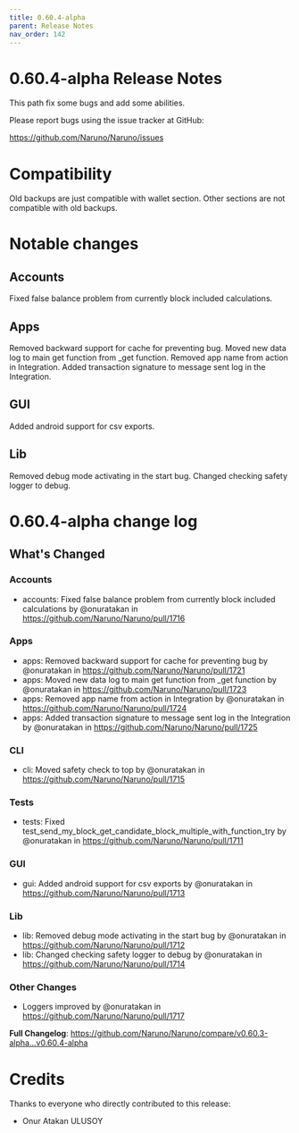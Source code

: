 ```yaml
---
title: 0.60.4-alpha
parent: Release Notes
nav_order: 142
---
```


# 0.60.4-alpha Release Notes

This path fix some bugs and add some abilities.

Please report bugs using the issue tracker at GitHub:

<https://github.com/Naruno/Naruno/issues>

# Compatibility
Old backups are just compatible with wallet section. Other sections are not compatible with old backups.

# Notable changes

## Accounts
Fixed false balance problem from currently block included calculations.

## Apps
Removed backward support for cache for preventing bug. Moved new data log to main get function from _get function. Removed app name from action in Integration. Added transaction signature to message sent log in the Integration.

## GUI
Added android support for csv exports.

## Lib
Removed debug mode activating in the start bug. Changed checking safety logger to debug.

# 0.60.4-alpha change log

<!-- Release notes generated using configuration in .github/release.yml at master -->

## What's Changed
### Accounts
* accounts: Fixed false balance problem from currently block included calculations by @onuratakan in https://github.com/Naruno/Naruno/pull/1716
### Apps
* apps: Removed backward support for cache for preventing bug by @onuratakan in https://github.com/Naruno/Naruno/pull/1721
* apps: Moved new data log to main get function from _get function by @onuratakan in https://github.com/Naruno/Naruno/pull/1723
* apps: Removed app name from action in Integration by @onuratakan in https://github.com/Naruno/Naruno/pull/1724
* apps: Added transaction signature to message sent log in the Integration by @onuratakan in https://github.com/Naruno/Naruno/pull/1725
### CLI
* cli: Moved safety check to top by @onuratakan in https://github.com/Naruno/Naruno/pull/1715
### Tests
* tests: Fixed test_send_my_block_get_candidate_block_multiple_with_function_try by @onuratakan in https://github.com/Naruno/Naruno/pull/1711
### GUI
* gui: Added android support for csv exports by @onuratakan in https://github.com/Naruno/Naruno/pull/1713
### Lib
* lib: Removed debug mode activating in the start bug by @onuratakan in https://github.com/Naruno/Naruno/pull/1712
* lib: Changed checking safety logger to debug by @onuratakan in https://github.com/Naruno/Naruno/pull/1714
### Other Changes
* Loggers improved by @onuratakan in https://github.com/Naruno/Naruno/pull/1717


**Full Changelog**: https://github.com/Naruno/Naruno/compare/v0.60.3-alpha...v0.60.4-alpha


# Credits

Thanks to everyone who directly contributed to this release:

- Onur Atakan ULUSOY

